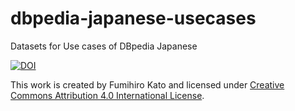 # dbpedia-japanese-usecases
Datasets for Use cases of DBpedia Japanese

[![DOI](https://zenodo.org/badge/doi/10.5281/zenodo.48309.svg)](http://dx.doi.org/10.5281/zenodo.48309)

This work is created by Fumihiro Kato and licensed under [Creative Commons Attribution 4.0 International License](https://creativecommons.org/licenses/by/4.0/). 


